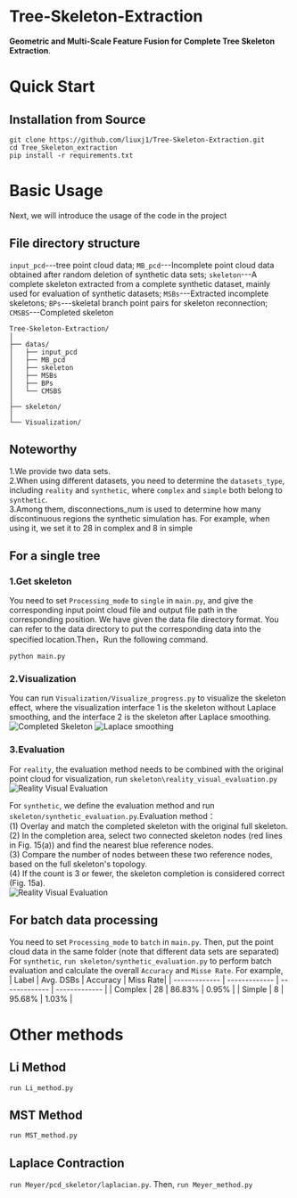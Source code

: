 # Tree-Skeleton-Extraction
**Geometric and Multi-Scale Feature Fusion for Complete Tree Skeleton Extraction**.
# Quick Start
## Installation from Source
   ```
git clone https://github.com/liuxj1/Tree-Skeleton-Extraction.git
cd Tree_Skeleton_extraction
pip install -r requirements.txt
   ```
# Basic Usage
Next, we will introduce the usage of the code in the project
## File directory structure
`input_pcd`---tree point cloud data; `MB_pcd`---Incomplete point cloud data obtained after random deletion of synthetic data sets; `skeleton`---A complete skeleton extracted from a complete synthetic dataset, mainly used for evaluation of synthetic datasets; `MSBs`---Extracted incomplete skeletons; `BPs`---skeletal branch point pairs for skeleton reconnection; `CMSBS`---Completed skeleton
```
Tree-Skeleton-Extraction/
│
├── datas/
│   ├── input_pcd
│   ├── MB_pcd
│   ├── skeleton
│   ├── MSBs
│   ├── BPs
│   └── CMSBS
│
├── skeleton/
│
└── Visualization/
```
## Noteworthy
1.We provide two data sets.<br>
2.When using different datasets, you need to determine the `datasets_type`, including `reality` and `synthetic`, where `complex` and `simple` both belong to `synthetic`.<br>
3.Among them, disconnections_num is used to determine how many discontinuous regions the synthetic simulation has. For example, when using it, we set it to 28 in complex and 8 in simple<br>
## For a single tree
### 1.Get skeleton
You need to set `Processing_mode` to `single` in `main.py`, and give the corresponding input point cloud file and output file path in the corresponding position.
We have given the data file directory format. You can refer to the data directory to put the corresponding data into the specified location.Then，Run the following command.
   ```
python main.py
   ```
### 2.Visualization
You can run `Visualization/Visualize_progress.py` to visualize the skeleton effect, where the visualization interface 1 is the skeleton without Laplace smoothing, and the interface 2 is the skeleton after Laplace smoothing.<br>
![Completed Skeleton](https://github.com/liuxj1/Tree-Skeleton-Extraction/process_files/1.png)
![Laplace smoothing](https://github.com/liuxj1/Tree-Skeleton-Extraction/process_files/2.png)
### 3.Evaluation
For `reality`, the evaluation method needs to be combined with the original point cloud for visualization, run `skeleton\reality_visual_evaluation.py`<br>
![Reality Visual Evaluation](https://github.com/liuxj1/Tree-Skeleton-Extraction/process_files/3.png)

For `synthetic`, we define the evaluation method and run `skeleton/synthetic_evaluation.py`.Evaluation method：<br>
      (1) Overlay and match the completed skeleton with the original full skeleton.<br>
      (2) In the completion area, select two connected skeleton nodes (red lines in Fig. 15(a)) and find the nearest blue reference nodes.<br>
      (3) Compare the number of nodes between these two reference nodes, based on the full skeleton's topology. <br>
      (4) If the count is 3 or fewer, the skeleton completion is considered correct (Fig. 15a).<br>
![Reality Visual Evaluation](https://github.com/liuxj1/Tree-Skeleton-Extraction/process_files/3.png)

## For batch data processing
You need to set `Processing_mode` to `batch` in `main.py`. Then, put the point cloud data in the same folder (note that different data sets are separated)<br>
For `synthetic`, `run skeleton/synthetic_evaluation.py` to perform batch evaluation and calculate the overall `Accuracy` and `Misse Rate`. For example,<br>
| Label  | Avg. DSBs | Accuracy |  Miss Rate|
| ------------- | ------------- | ------------- | ------------- |
| Complex | 28  | 86.83%  | 0.95%  |
| Simple  | 8 | 95.68%  | 1.03%  |
# Other methods
## Li Method
`run Li_method.py`
## MST Method
`run MST_method.py`
## Laplace Contraction
`run Meyer/pcd_skeletor/laplacian.py`. Then,  `run Meyer_method.py`

